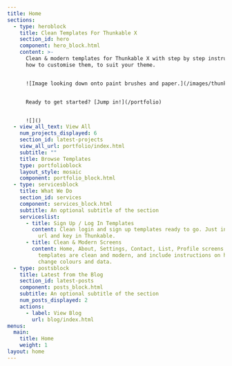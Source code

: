 ```yaml
---
title: Home
sections:
  - type: heroblock
    title: Clean Templates For Thunkable X
    section_id: hero
    component: hero_block.html
    content: >-
      Clean & modern templates for Thunkable X with step by step instructions on
      how to customise them, to suit your theme. 


      ![Image looking down onto paint brushes and paper.](/images/thunkable-x-templates-home-page-banner.jpg)


      Ready to get started? [Jump in!](/portfolio)


      ![]()
  - view_all_text: View All
    num_projects_displayed: 6
    section_id: latest-projects
    view_all_url: portfolio/index.html
    subtitle: ""
    title: Browse Templates
    type: portfolioblock
    layout_style: mosaic
    component: portfolio_block.html
  - type: servicesblock
    title: What We Do
    section_id: services
    component: services_block.html
    subtitle: An optional subtitle of the section
    serviceslist:
      - title: Sign Up / Log In Templates
        content: Clean login and sign up templates ready to go. Just input your Firebase
          url and key in Thunkable.
      - title: Clean & Modern Screens
        content: Home, About, Settings, Contact, List, Profile screens. And more! All
          templates are clean and modern, and include instructions on how to
          change colours and data.
  - type: postsblock
    title: Latest from the Blog
    section_id: latest-posts
    component: posts_block.html
    subtitle: An optional subtitle of the section
    num_posts_displayed: 2
    actions:
      - label: View Blog
        url: blog/index.html
menus:
  main:
    title: Home
    weight: 1
layout: home
---
```


